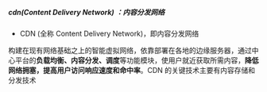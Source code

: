 ##### cdn(Content Delivery Network) ：内容分发网络

* CDN (全称 Content Delivery Network)，即内容分发网络

构建在现有网络基础之上的智能虚拟网络，依靠部署在各地的边缘服务器，通过中心平台的**负载均衡、内容分发、调度**等功能模块，使用户就近获取所需内容，**降低网络拥塞，提高用户访问响应速度和命中率**。CDN 的关键技术主要有内容存储和分发技术